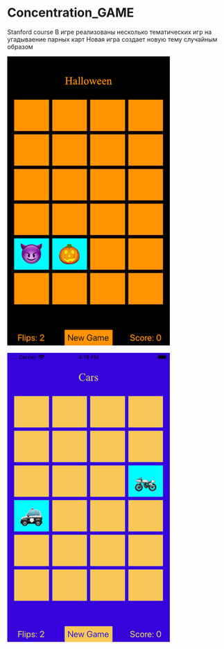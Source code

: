# Concentration_GAME
Stanford course
В игре реализованы несколько тематических игр на угадываение парных карт
Новая игра создает новую тему случайным образом


![](https://github.com/Engwar/screenshots/blob/master/cnctr1.png)



![](https://github.com/Engwar/screenshots/blob/master/cnctr2.png)
